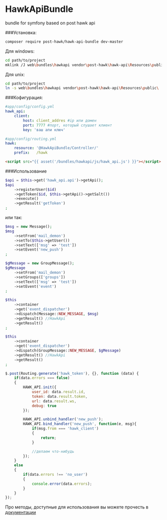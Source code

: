 # HawkApiBundle
bundle for symfony based on post hawk api

###Установка:

```bash
composer require post-hawk/hawk-api-bundle dev-master
```
Для windows:
```bash
cd path/to/project
mklink /J web\bundles\hawkapi vendor\post-hawk\hawk-api\Resources\public\
```

Для unix:

```bash
cd path/to/project
ln -s web\bundles\hawkapi vendor\post-hawk\hawk-api\Resources\public\
```

###Кофигурация:
```yml
#app/config/config.yml
hawk_api:
    client:
        host: client_addres #ip или домен
        port: 7777 #порт, который слушает клиент
        key: 'ваш апи ключ'
```

```yml
#app/config/routing.yml
hawk:
    resource: '@HawkApiBundle/Controller/'
    prefix:   /hawk
```

```html
<script src="{{ asset('/bundles/hawkapi/js/hawk_api.js') }}"></script>
```
###Использование
```php
$api = $this->get('hawk_api.api')->getApi();
$api
    ->registerUser($id)
    ->getToken($id, $this->getApi()->getSalt())
    ->execute()
    ->getResult('getToken')
;
```
или так:
```php
$msg = new Message();
$msg
	->setFrom('mail_demon')
	->setTo($this->getUser())
	->setText(['msg' => 'test'])
	->setEvent('new_push')
;

$gMessage = new GroupMessage();
$gMessage
	->setFrom('mail_demon')
	->setGroups(['groups'])
	->setText(['msg' => 'test'])
	->setEvent('event')
;

$this
	->container
	->get('event_dispatcher')
	->dispatch(Message::NEW_MESSAGE, $msg)
	->getResult() //HawkApi
	->getResult()
;

$this
	->container
	->get('event_dispatcher')
	->dispatch(GroupMessage::NEW_MESSAGE, $gMessage)
	->getResult() //HawkApi
	->getResult()
;

```

```javascript
$.post(Routing.generate('hawk_token'), {}, function (data) {
    if(data.errors === false)
    {
        HAWK_API.init({
            user_id: data.result.id,
            token: data.result.token,
            url: data.result.ws,
            debug: true
        });

        HAWK_API.unbind_handler('new_push');
        HAWK_API.bind_handler('new_push', function(e, msg){
            if(msg.from === 'hawk_client')
            {
                return;
            }

            //делаем что-нибудь
        });
    }
    else
    {
        if(data.errors !== 'no_user')
        {
            console.error(data.errors);
        }
    }
});
```

Про методы, доступные для использования вы можете прочесть в [документации](https://github.com/postHawk/hawk_api/wiki)
